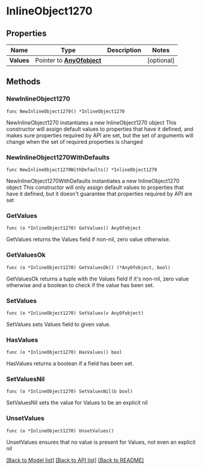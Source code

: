 # InlineObject1270

## Properties

Name | Type | Description | Notes
------------ | ------------- | ------------- | -------------
**Values** | Pointer to [**AnyOfobject**](anyOf&lt;object&gt;.md) |  | [optional] 

## Methods

### NewInlineObject1270

`func NewInlineObject1270() *InlineObject1270`

NewInlineObject1270 instantiates a new InlineObject1270 object
This constructor will assign default values to properties that have it defined,
and makes sure properties required by API are set, but the set of arguments
will change when the set of required properties is changed

### NewInlineObject1270WithDefaults

`func NewInlineObject1270WithDefaults() *InlineObject1270`

NewInlineObject1270WithDefaults instantiates a new InlineObject1270 object
This constructor will only assign default values to properties that have it defined,
but it doesn't guarantee that properties required by API are set

### GetValues

`func (o *InlineObject1270) GetValues() AnyOfobject`

GetValues returns the Values field if non-nil, zero value otherwise.

### GetValuesOk

`func (o *InlineObject1270) GetValuesOk() (*AnyOfobject, bool)`

GetValuesOk returns a tuple with the Values field if it's non-nil, zero value otherwise
and a boolean to check if the value has been set.

### SetValues

`func (o *InlineObject1270) SetValues(v AnyOfobject)`

SetValues sets Values field to given value.

### HasValues

`func (o *InlineObject1270) HasValues() bool`

HasValues returns a boolean if a field has been set.

### SetValuesNil

`func (o *InlineObject1270) SetValuesNil(b bool)`

 SetValuesNil sets the value for Values to be an explicit nil

### UnsetValues
`func (o *InlineObject1270) UnsetValues()`

UnsetValues ensures that no value is present for Values, not even an explicit nil

[[Back to Model list]](../README.md#documentation-for-models) [[Back to API list]](../README.md#documentation-for-api-endpoints) [[Back to README]](../README.md)


